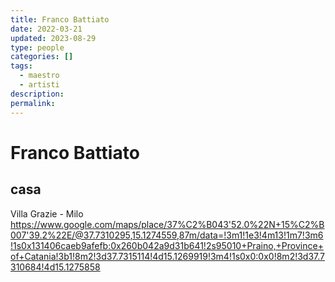 ```yaml
---
title: Franco Battiato
date: 2022-03-21
updated: 2023-08-29
type: people
categories: []
tags:
  - maestro
  - artisti
description: 
permalink: 
---
```

# Franco Battiato

## casa
Villa Grazie - Milo
https://www.google.com/maps/place/37%C2%B043'52.0%22N+15%C2%B007'39.2%22E/@37.7310295,15.1274559,87m/data=!3m1!1e3!4m13!1m7!3m6!1s0x131406caeb9afefb:0x260b042a9d31b641!2s95010+Praino,+Province+of+Catania!3b1!8m2!3d37.7315114!4d15.1269919!3m4!1s0x0:0x0!8m2!3d37.7310684!4d15.1275858
